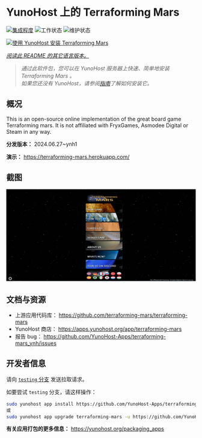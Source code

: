 <!--
注意：此 README 由 <https://github.com/YunoHost/apps/tree/master/tools/readme_generator> 自动生成
请勿手动编辑。
-->

# YunoHost 上的 Terraforming Mars 

[![集成程度](https://dash.yunohost.org/integration/terraforming-mars.svg)](https://ci-apps.yunohost.org/ci/apps/terraforming-mars/) ![工作状态](https://ci-apps.yunohost.org/ci/badges/terraforming-mars.status.svg) ![维护状态](https://ci-apps.yunohost.org/ci/badges/terraforming-mars.maintain.svg)

[![使用 YunoHost 安装 Terraforming Mars ](https://install-app.yunohost.org/install-with-yunohost.svg)](https://install-app.yunohost.org/?app=terraforming-mars)

*[阅读此 README 的其它语言版本。](./ALL_README.md)*

> *通过此软件包，您可以在 YunoHost 服务器上快速、简单地安装 Terraforming Mars 。*  
> *如果您还没有 YunoHost，请参阅[指南](https://yunohost.org/install)了解如何安装它。*

## 概况

This is an open-source online implementation of the great board game Terraforming mars. It is not affiliated with FryxGames, Asmodee Digital or Steam in any way.


**分发版本：** 2024.06.27~ynh1

**演示：** <https://terraforming-mars.herokuapp.com/>

## 截图

![Terraforming Mars  的截图](./doc/screenshots/screenshot.png)

## 文档与资源

- 上游应用代码库： <https://github.com/terraforming-mars/terraforming-mars>
- YunoHost 商店： <https://apps.yunohost.org/app/terraforming-mars>
- 报告 bug： <https://github.com/YunoHost-Apps/terraforming-mars_ynh/issues>

## 开发者信息

请向 [`testing` 分支](https://github.com/YunoHost-Apps/terraforming-mars_ynh/tree/testing) 发送拉取请求。

如要尝试 `testing` 分支，请这样操作：

```bash
sudo yunohost app install https://github.com/YunoHost-Apps/terraforming-mars_ynh/tree/testing --debug
或
sudo yunohost app upgrade terraforming-mars -u https://github.com/YunoHost-Apps/terraforming-mars_ynh/tree/testing --debug
```

**有关应用打包的更多信息：** <https://yunohost.org/packaging_apps>
